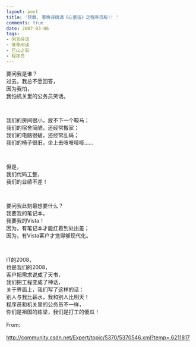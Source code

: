 ```yaml
---
layout: post
title: '转载, 春晚诗朗诵《心里话》之程序员版!! '
comments: true
date: 2007-03-06
tags:
- 闲言碎语
- 推荐阅读
- 它山之石
- 程序员
---
```


<p>要问我是谁？<br />过去，我总不愿回答，<br />因为我怕，<br />我怕机关里的公务员笑话。</p>
<br /><p>我们的房间很小，放不下一个鞍马；<br />我们的宿舍简陋，还经常搬家；<br />我们的电脑很破，还经常乱码；<br />我们的椅子很旧，坐上去吱吱哑哑……</p>
<br /><p>但是，<br />我们代码工整，<br />我们的业绩不差！</p>
<br /><p>要问我此刻最想要什么？<br />我要我的笔记本，<br />我要我的Vista！<br />因为，有笔记本才能扛着到处出差；<br />因为，有Vista客户才觉得够现代化。</p>
<br /><p>IT的2008，<br />也是我们的2008，<br />客户把需求说成了天书，<br />我们把工程变成了神话，<br />关于界面上，我们写了这样的话：<br />别人与我比薪水，我和别人比明天！<br />程序员和机关里的公务员不一样，<br />你们是祖国的栋梁，我们是打工的傻瓜！<br /><br />From:<br /><br /><a href="http://community.csdn.net/Expert/topic/5370/5370546.xml?temp=.6211817">http://community.csdn.net/Expert/topic/5370/5370546.xml?temp=.6211817</a></p>				
